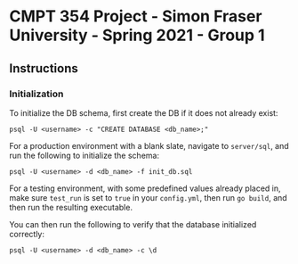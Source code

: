 # CMPT 354 Project - Simon Fraser University - Spring 2021 - Group 1

## Instructions

### Initialization

To initialize the DB schema, first create the DB if it does not already exist:

```
psql -U <username> -c "CREATE DATABASE <db_name>;"
```

For a production environment with a blank slate, navigate to `server/sql`, and run the following to initialize the schema:
```
psql -U <username> -d <db_name> -f init_db.sql
```

For a testing environment, with some predefined values already placed in, make sure `test_run` is set to `true` in your `config.yml`, then run `go build`, and then run the resulting executable.

You can then run the following to verify that the database initialized correctly:

```
psql -U <username> -d <db_name> -c \d
```

